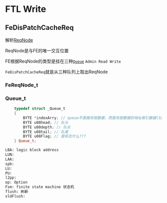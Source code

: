 # FTL Write

## FeDisPatchCacheReq

解析[ReqNode](#fereqnode_t)

ReqNode是与FE的唯一交互位置

FE根据ReqNode的类型是挂在三种[`Queue`](#queue_t) `Admin Read Write`

`FeDisPatchCacheReq`就是从三种队列上取出ReqNode

### FeReqNode_t

### Queue_t

```cpp
    typedef struct _Queue_t
    {
        BYTE *indexArry; // queue不直接存放数据，而是存放数据的地址索引数据(32bit 地址)
        BYTE u08head; // 队头
        BYTE u08depth; // 队长
        BYTE u08tail; // 队尾
        BYTE u08Flag; // 是标志什么???
    } Queue_t;
```

```txt
LBA: logic block address
LUN: 
LAA:
spb:
LU:
PU:
l2pp:
op: Option
Fsm: finite state machine 状态机
flush: 刷新
sldFlush: 
```
